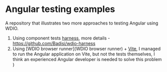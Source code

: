 # Angular testing examples

A repository that illustrates two more approaches to testing Angular using WDIO.

1. Using component tests [harness](/harness), more details - https://github.com/Badisi/wdio-harness 
2. Using [WDIO browser runner](WDIO browser runner) + [Vite](/vite), I managed to run the Angular application on Vite, but not the tests themselves, I think an experienced Angular developer is needed to solve this problem )
